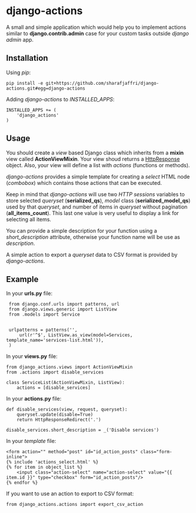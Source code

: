 django-actions
==============

A small and simple application which would help you to implement actions similar to
**django.contrib.admin** case for your custom tasks outside *django admin* app.


Installation
-------------

Using *pip*:

    pip install -e git+https://github.com/sharafjaffri/django-actions.git#egg=django-actions

Adding *django-actions* to *INSTALLED_APPS*:

    INSTALLED_APPS += (
        'django_actions'
    )


Usage
------

You should create a *view* based Django class which inherits from a **mixin** view
called **ActionViewMixin**. Your view shoud returns a [HttpResponse](https://docs.djangoproject.com/en/dev/ref/request-response/#django.http.HttpResponse) object. Also, your view will define a list with *actions* (functions or methods).

*django-actions* provides a simple template for creating a *select* HTML node (*combobox*)
which contains those actions that can be executed.

Keep in mind that *django-actions* will use two *HTTP sessions* variables to store
selected *queryset* (**serialized\_qs**), *model* class (**serialized\_model_qs**) used by
that *queryset*, and number of items in *queryset* without pagination (**all\_items\_count**).
This last one value is very useful to display a link for selecting all items.

You can provide a simple description for your function using a *short_description* attribute,
otherwise your function name will be use as *description*.

A simple action to export a *queryset* data to CSV format is provided by *django-actions*.

Example
--------

In your **urls.py** file:

     from django.conf.urls import patterns, url
     from django.views.generic import ListView
     from .models import Service


     urlpatterns = patterns('',
         url(r'^$', ListView.as_view(model=Services, template_name='services-list.html')),
     )


In your **views.py** file:

    from django_actions.views import ActionViewMixin
    from .actions import disable_services

    class ServiceList(ActionViewMixin, ListView):
        actions = [disable_services]


In your **actions.py** file:

    def disable_services(view, request, queryset):
        queryset.update(disable=True)
        return HttpResponseRedirect('.')

    disable_services.short_description = _('Disable services')

In your *template* file:

    <form action="" method="post" id="id_action_posts" class="form-inline">
    {% include 'actions_select.html' %}
    {% for item in object_list %}
        <input class="action-select" name="action-select" value="{{ item.id }}" type="checkbox" form="id_action_posts"/>
    {% endfor %}


If you want to use an action to export to CSV format:

    from django_actions.actions import export_csv_action
